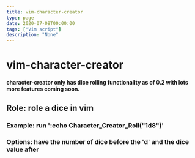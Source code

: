 ```yaml
---
title: vim-character-creator
type: page
date: 2020-07-08T00:00:00
tags: ["Vim script"]
description: "None"
---
```


# vim-character-creator

#### character-creator only has dice rolling functionality as of 0.2 with lots more features coming soon.

## Role: role a dice in vim

### Example: run ':echo Character_Creator_Roll("1d8")'

### Options: have the number of dice before the 'd' and the dice value after
